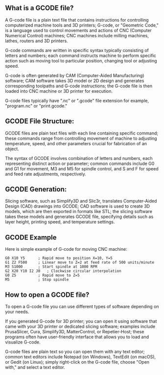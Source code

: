 ## What is a GCODE file?

A G-code file is a plain text file that contains instructions for controlling computerized machine tools and 3D printers; G-code, or "Geometric Code," is a language used to control movements and actions of CNC (Computer Numerical Control) machines; CNC machines include milling machines, lathes, routers and 3D printers.

G-code commands are written in specific syntax typically consisting of letters and numbers; each command instructs machine to perform specific action such as moving tool to particular position, changing tool or adjusting speed.

G-code is often generated by CAM (Computer-Aided Manufacturing) software; CAM software takes 3D model or 2D design and generates corresponding toolpaths and G-code instructions; the G-code file is then loaded into CNC machine or 3D printer for execution.

G-code files typically have ".nc" or ".gcode" file extension for example, "program.nc" or "print.gcode."

## GCODE File Structure:

GCODE files are plain text files with each line containing specific command; these commands range from controlling movement of machine to adjusting temperature, speed, and other parameters crucial for fabrication of an object.

The syntax of GCODE involves combination of letters and numbers, each representing distinct action or parameter; common commands include G0 and G1 for movement, M3 and M5 for spindle control, and S and F for speed and feed rate adjustments, respectively.

## GCODE Generation:

Slicing software, such as Simplify3D and Slic3r, translates Computer-Aided Design (CAD) drawings into GCODE; CAD software is used to create 3D models, which are then exported in formats like STL; the slicing software takes these models and generates GCODE file, specifying details such as layer height, printing speed, and temperature settings.

## GCODE Example

Here is simple example of G-code for moving CNC machine:

```
G0 X10 Y5      ; Rapid move to position X=10, Y=5
G1 Z2 F500     ; Linear move to Z=2 at feed rate of 500 units/minute
M3 S1000       ; Start spindle at 1000 RPM
G2 X20 Y10 I2 J0   ; Clockwise circular interpolation
G0 Z5          ; Rapid move to Z=5
M5             ; Stop spindle
```

## How to open a GCODE file?

To open a G-code file you can use different types of software depending on your needs.

If you generated G-code for 3D printer; you can open it using software that came with your 3D printer or dedicated slicing software; examples include PrusaSlicer, Cura, Simplify3D, MatterControl, or Repetier-Host; these programs often have user-friendly interface that allows you to load and visualize G-code.

G-code files are plain text so you can open them with any text editor; common text editors include Notepad (on Windows), TextEdit (on macOS), or Gedit (on Linux); simply right-click on the G-code file, choose "Open with," and select a text editor.


